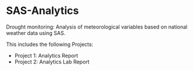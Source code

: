 # SAS-Analytics

Drought monitoring: Analysis of meteorological variables based on national weather data using SAS.

This includes the following Projects: 

- Project 1: Analytics Report 
- Project 2: Analytics Lab Report

